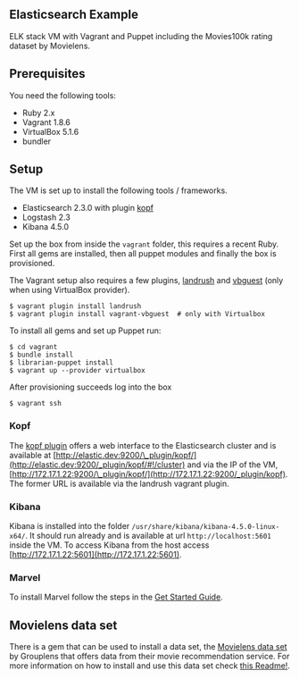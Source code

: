 Elasticsearch Example
---------------------

ELK stack VM with Vagrant and Puppet including the Movies100k rating dataset by Movielens.

## Prerequisites

You need the following tools:

- Ruby 2.x
- Vagrant 1.8.6
- VirtualBox 5.1.6
- bundler

## Setup

The VM is set up to install the following tools / frameworks.

* Elasticsearch 2.3.0 with plugin [kopf](https://github.com/lmenezes/elasticsearch-kopf)
* Logstash 2.3
* Kibana 4.5.0

Set up the box from inside the `vagrant` folder, this requires a recent Ruby. First all gems are installed, then all puppet modules and finally the box is provisioned.

The Vagrant setup also requires a few plugins, [landrush](https://github.com/vagrant-landrush/landrush) and [vbguest](https://github.com/dotless-de/vagrant-vbguest)
(only when using VirtualBox provider).

```
$ vagrant plugin install landrush
$ vagrant plugin install vagrant-vbguest  # only with Virtualbox
```

To install all gems and set up Puppet run:

```
$ cd vagrant
$ bundle install
$ librarian-puppet install
$ vagrant up --provider virtualbox
```

After provisioning succeeds log into the box

```
$ vagrant ssh
```

### Kopf

The [kopf plugin](https://github.com/lmenezes/elasticsearch-kopf) offers a web interface to the Elasticsearch cluster and is available at [http://elastic.dev:9200/\_plugin/kopf/](http://elastic.dev:9200/_plugin/kopf/#!/cluster) and via the IP of the VM, [http://172.17.1.22:9200/\_plugin/kopf/](http://172.17.1.22:9200/_plugin/kopf). The former URL is available via the landrush vagrant plugin.


### Kibana

Kibana is installed into the folder `/usr/share/kibana/kibana-4.5.0-linux-x64/`.
It should run already and is available at url `http://localhost:5601` inside the VM. To
access Kibana from the host access [http://172.17.1.22:5601](http://172.17.1.22:5601).


### Marvel

To install Marvel follow the steps in the [Get Started Guide](https://www.elastic.co/guide/en/marvel/current/installing-marvel.html).



## Movielens data set

There is a gem that can be used to install a data set, the [Movielens data set](http://grouplens.org/datasets/movielens/) by Grouplens that
offers data from their movie recommendation service. For more information on how to install and use this data set
check [this Readme!](dataset/movies-100k/Readme.md).
